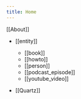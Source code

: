 ```yaml
---
title: Home
---
```

[[About]]


- [[entity]]
	- [[book]]
	- [[howto]]
	- [[person]]
	- [[podcast_episode]]
	- [[youtube_video]]

- [[Quartz]]


